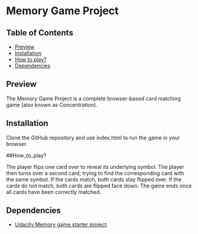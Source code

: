 # Memory Game Project

## Table of Contents

* [Preview](#Preview)
* [Installation](#Installation)
* [How to play?](#How_to_play?)
* [Dependencies](#Dependencies)

## Preview

The Memory Game Project is a complete browser-based card matching game (also known as Concentration).

## Installation

Clone the GitHub repository and use index.html to run the game in your browser.

##How_to_play?

The player flips one card over to reveal its underlying symbol.
The player then turns over a second card, trying to find the corresponding card with the same symbol.
If the cards match, both cards stay flipped over.
If the cards do not match, both cards are flipped face down.
The game ends once all cards have been correctly matched.

## Dependencies

* [Udacity Memory game starter project](https://github.com/udacity/fend-project-memory-game).
